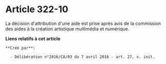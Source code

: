 # Article 322-10

La décision d'attribution d'une aide est prise après avis de la commission des aides à la création artistique multimédia et
numérique.

**Liens relatifs à cet article**

	**Créé par**:

	  - Délibération n°2016/CA/03 du 7 avril 2016 - art. 27, v. init.

